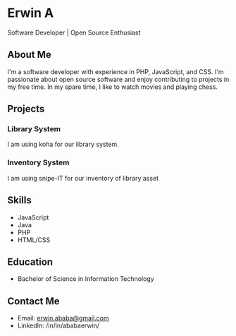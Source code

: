 # Erwin A

Software Developer | Open Source Enthusiast

## About Me

I'm a software developer with experience in PHP, JavaScript, and CSS. I'm passionate about open source software and enjoy contributing to projects in my free time. In my spare time, I like to watch movies and playing chess.

## Projects

### Library System
I am using koha for our library system.

### Inventory System
I am using snipe-IT for our inventory of library asset

## Skills

- JavaScript
- Java
- PHP
- HTML/CSS

## Education

- Bachelor of Science in Information Technology

## Contact Me

- Email: erwin.ababa@gmail.com
- LinkedIn: /in/in/ababaerwin/
